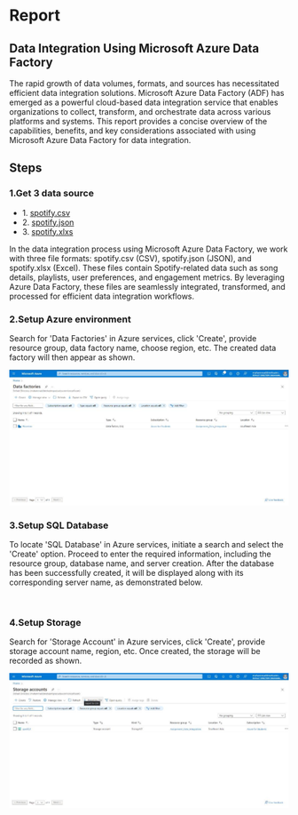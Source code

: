 <h1> Report </h1>
<h2>Data Integration Using Microsoft Azure Data Factory</h2>

<p>The rapid growth of data volumes, formats, and sources has necessitated efficient data integration solutions. Microsoft Azure Data Factory (ADF) has emerged as a powerful cloud-based data integration service that enables organizations to collect, transform, and orchestrate data across various platforms and systems. This report provides a concise overview of the capabilities, benefits, and key considerations associated with using Microsoft Azure Data Factory for data integration.</p>

<h2>Steps</h2>

<h3>1.Get 3 data source</h5>

<ul>
  <li>1. <a href="spotify.csv">spotify.csv</a></li>
  <li>2. <a href="spotify.json">spotify.json</a></li>
  <li>3. <a href="spotify.xlxs">spotify.xlxs</a></li>
</ul>

<p>In the data integration process using Microsoft Azure Data Factory, we work with three file formats: spotify.csv (CSV), spotify.json (JSON), and spotify.xlsx (Excel). These files contain Spotify-related data such as song details, playlists, user preferences, and engagement metrics. By leveraging Azure Data Factory, these files are seamlessly integrated, transformed, and processed for efficient data integration workflows.</p>

<h3>2.Setup Azure environment</h5>
<p>Search for 'Data Factories' in Azure services, click 'Create', provide resource group, data factory name, choose region, etc. The created data factory will then appear as shown.<p>

<img src="ss/WhatsApp Image 2023-05-19 at 16.17.17 (1).jpeg" alt="">
  
<h3>3.Setup SQL Database</h3>
<p>To locate 'SQL Database' in Azure services, initiate a search and select the 'Create' option. Proceed to enter the required information, including the resource group, database name, and server creation. After the database has been successfully created, it will be displayed along with its corresponding server name, as demonstrated below.</p>

<img src="ss/WhatsApp Image 2023-05-19 at 16.25.41" alt="">

<h3>4.Setup Storage</h3>
<p>Search for 'Storage Account' in Azure services, click 'Create', provide storage account name, region, etc. Once created, the storage will be recorded as shown.</p>

<img src="ss/WhatsApp Image 2023-05-19 at 16.25.41.jpeg" alt="">



